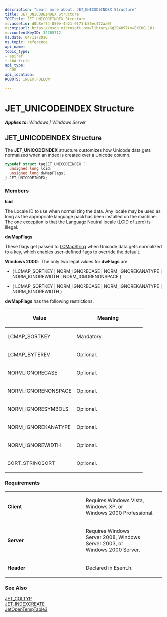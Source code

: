 ```yaml
---
description: "Learn more about: JET_UNICODEINDEX Structure"
title: JET_UNICODEINDEX Structure
TOCTitle: JET_UNICODEINDEX Structure
ms:assetid: d0b8ef74-850e-4e21-9f71-b56ec472aa0f
ms:mtpsurl: https://msdn.microsoft.com/library/Gg294097(v=EXCHG.10)
ms:contentKeyID: 32765712
ms.date: 04/11/2016
ms.topic: reference
api_name: 
topic_type: 
- apiref
- kbArticle
api_type: 
- COM
api_location: 
ROBOTS: INDEX,FOLLOW

---
```


# JET_UNICODEINDEX Structure


_**Applies to:** Windows | Windows Server_

## JET_UNICODEINDEX Structure

The **JET_UNICODEINDEX** structure customizes how Unicode data gets normalized when an index is created over a Unicode column.

```cpp
typedef struct tagJET_UNICODEINDEX {
  unsigned long lcid;
  unsigned long dwMapFlags;
} JET_UNICODEINDEX;
```

### Members

**lcid**

The Locale ID to use when normalizing the data. Any locale may be used as long as the appropriate language pack has been installed on the machine. The one exception is that the Language Neutral locale (LCID of zero) is illegal.

**dwMapFlags**

These flags get passed to [LCMapString](/windows/win32/api/winnls/nf-winnls-lcmapstringa) when Unicode data gets normalized to a key, which enables user-defined flags to override the default.

**Windows 2000**:  The only two legal values for **dwFlags** are:

  - ( LCMAP_SORTKEY | NORM_IGNORECASE | NORM_IGNOREKANATYPE | NORM_IGNOREWIDTH | NORM_IGNORENONSPACE )

<!-- end list -->

  - ( LCMAP_SORTKEY | NORM_IGNORECASE | NORM_IGNOREKANATYPE | NORM_IGNOREWIDTH )

**dwMapFlags** has the following restrictions.

<table>
<colgroup>
<col style="width: 50%" />
<col style="width: 50%" />
</colgroup>
<thead>
<tr class="header">
<th><p>Value</p></th>
<th><p>Meaning</p></th>
</tr>
</thead>
<tbody>
<tr class="odd">
<td><p>LCMAP_SORTKEY</p></td>
<td><p>Mandatory.</p></td>
</tr>
<tr class="even">
<td><p>LCMAP_BYTEREV</p></td>
<td><p>Optional.</p></td>
</tr>
<tr class="odd">
<td><p>NORM_IGNORECASE</p></td>
<td><p>Optional.</p></td>
</tr>
<tr class="even">
<td><p>NORM_IGNORENONSPACE</p></td>
<td><p>Optional.</p></td>
</tr>
<tr class="odd">
<td><p>NORM_IGNORESYMBOLS</p></td>
<td><p>Optional.</p></td>
</tr>
<tr class="even">
<td><p>NORM_IGNOREKANATYPE</p></td>
<td><p>Optional.</p></td>
</tr>
<tr class="odd">
<td><p>NORM_IGNOREWIDTH</p></td>
<td><p>Optional.</p></td>
</tr>
<tr class="even">
<td><p>SORT_STRINGSORT</p></td>
<td><p>Optional.</p></td>
</tr>
</tbody>
</table>


### Requirements

<table>
<colgroup>
<col style="width: 50%" />
<col style="width: 50%" />
</colgroup>
<tbody>
<tr class="odd">
<td><p><strong>Client</strong></p></td>
<td><p>Requires Windows Vista, Windows XP, or Windows 2000 Professional.</p></td>
</tr>
<tr class="even">
<td><p><strong>Server</strong></p></td>
<td><p>Requires Windows Server 2008, Windows Server 2003, or Windows 2000 Server.</p></td>
</tr>
<tr class="odd">
<td><p><strong>Header</strong></p></td>
<td><p>Declared in Esent.h.</p></td>
</tr>
</tbody>
</table>


### See Also

[JET_COLTYP](./jet-coltyp.md)  
[JET_INDEXCREATE](./jet-indexcreate-structure.md)  
[JetOpenTempTable3](./jetopentemptable3-function.md)

